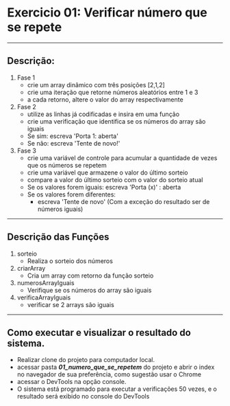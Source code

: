 # Exercicio 01:  Verificar número que se repete
---
## Descrição:
1. Fase 1
    - crie um array dinâmico com três posições [2,1,2]
    - crie uma iteração que retorne números aleatórios entre 1 e 3
    - a cada retorno, altere o valor do array respectivamente
2. Fase 2
    - utilize as linhas já codificadas e insira em uma função
    - crie uma verificação que identifica se os números do array são iguais
    - Se sim: escreva 'Porta 1: aberta'
    - Se não: escreva 'Tente de novo!'
3. Fase 3
    - crie uma variável de controle para acumular a quantidade de vezes que os números se repetem
    - crie uma variável que armazene o valor do último sorteio
    - compare a valor do último sorteio com o valor do sorteio atual
    - Se os valores forem iguais: escreva 'Porta (x)' : aberta
    - Se os valores forem diferentes:
        - escreva 'Tente de novo' (Com a exceção do resultado ser de números iguais)
---
## Descrição das Funções
1. sorteio
    - Realiza o sorteio dos números
3. criarArray
    - Cria um array com retorno da função sorteio
5. numerosArrayIguais
    - Verifique se os números do array são iguais
6. verificaArrayIguais
    - verificar se 2 arrays são iguais
---
## Como executar e visualizar o resultado do sistema.
- Realizar clone do projeto para computador local.
- acessar pasta ***01_numero_que_se_repetem*** do projeto e abrir o index no navegador de sua preferência, como sugestão usar o Chrome
- acessar o DevTools na opção console.
- O sistema está programado para executar a verificações 50 vezes, e o resultado será exibido no console do DevTools


 


